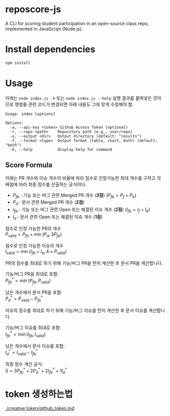 # reposcore-js
A CLI for scoring student participation in an open-source class repo, implemented in JavaScript (Node.js).

# Install dependencies
```bash
npm install
```

# Usage
아래는 `node index.js -h` 또는 `node index.js --help` 실행 결과를 붙여넣은 것이므로
명령줄 관련 코드가 변경되면 아래 내용도 그에 맞게 수정해야 함.
```
Usage: index [options]

Options:
  -a, --api-key <token> Github Access Token (optional)
  -r, --repo <path>    Repository path (e.g., user/repo)
  -o, --output <dir>   Output directory (default: "results")
  -f, --format <type>  Output format (table, chart, both) (default: "both")
  -h, --help           display help for command
```

## Score Formula
아래는 PR 개수와 이슈 개수의 비율에 따라 점수로 인정가능한 최대 개수를 구하고 각 배점에 따라 최종 점수를 산출하는 공식이다.

- $P_{fb}$ : 기능 또는 버그 관련 Merged PR 개수 (**3점**) ($P_{fb} = P_f + P_b$)  
- $P_d$ : 문서 관련 Merged PR 개수 (**2점**)  
- $I_{fb}$ : 기능 또는 버그 관련 Open 또는 해결된 이슈 개수 (**2점**) ($I_{fb} = I_f + I_b$)  
- $I_d$ : 문서 관련 Open 또는 해결된 이슈 개수 (**1점**)

점수로 인정 가능한 PR의 개수\
$P_{\text{valid}} = P_{fb} + \min(P_d, 3P_{fb})$

점수로 인정 가능한 이슈의 개수\
$I_{\text{valid}} = \min(I_{fb} + I_d, 4 \times P_{\text{valid}})$

PR의 점수를 최대로 하기 위해 기능/버그 PR을 먼저 계산한 후 문서 PR을 계산합니다.

기능/버그 PR을 최대로 포함:\
$P_{fb}^* = \min(P_{fb}, P_{\text{valid}})$

남은 개수에서 문서 PR을 포함:\
$P_d^* = P_{\text{valid}} - P_{fb}^*$

이슈의 점수를 최대로 하기 위해 기능/버그 이슈를 먼저 계산한 후 문서 이슈를 계산합니다.

기능/버그 이슈를 최대로 포함:\
$I_{fb}^* = \min(I_{fb}, I_{\text{valid}})$

남은 개수에서 문서 이슈를 포함:\
$I_d^* = I_{\text{valid}} - I_{fb}^*$

최종 점수 계산 공식:\
$S = 3P_{fb}^* + 2P_d^* + 2I_{fb}^* + 1I_d^*$


# token 생성하는법
[./creative token/github_token.md](https://github.com/jungsuryeon/reposcore-js1/blob/main/creative%20token/github_token.md)
